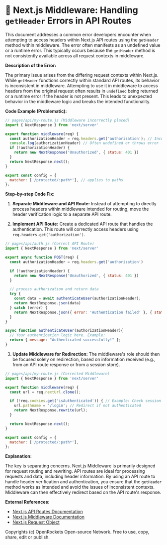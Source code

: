 # 🐞 Next.js Middleware: Handling `getHeader` Errors in API Routes


This document addresses a common error developers encounter when attempting to access headers within Next.js API routes using the `getHeader` method within middleware.  The error often manifests as an undefined value or a runtime error. This typically occurs because the `getHeader` method is not consistently available across all request contexts in middleware.

**Description of the Error:**

The primary issue arises from the differing request contexts within Next.js.  While `getHeader` functions correctly within standard API routes, its behavior is inconsistent in middleware.  Attempting to use it in middleware to access headers from the original request often results in `undefined` being returned or a runtime error if the header is not present.  This leads to unexpected behavior in the middleware logic and breaks the intended functionality.


**Code Example (Problematic):**

```javascript
// pages/api/my-route.js (Middleware incorrectly placed)
import { NextResponse } from 'next/server'

export function middleware(req) {
  const authorizationHeader = req.headers.get('authorization'); // Incorrect -  getHeader needed in middleware
  console.log(authorizationHeader) // Often undefined or throws error
  if (!authorizationHeader) {
    return new NextResponse('Unauthorized', { status: 401 })
  }
  return NextResponse.next();
}

export const config = {
  matcher: ['/protected/:path*'], // applies to paths
};
```

**Step-by-step Code Fix:**

1. **Separate Middleware and API Route:**  Instead of attempting to directly process headers within middleware intended for routing, move the header verification logic to a separate API route.

2. **Implement API Route:** Create a dedicated API route that handles the authentication.  This route will correctly access headers using `req.headers.get('authorization')`.

```javascript
// pages/api/auth.js (Correct API Route)
import { NextResponse } from 'next/server'

export async function POST(req) {
  const authorizationHeader = req.headers.get('authorization')

  if (!authorizationHeader) {
    return new NextResponse('Unauthorized', { status: 401 })
  }

  // process authorization and return data
  try {
    const data = await authenticateUser(authorizationHeader);
    return NextResponse.json(data)
  } catch (error) {
    return NextResponse.json({ error: 'Authentication failed' }, { status: 500 });
  }
}

async function authenticateUser(authorizationHeader){
  // Your authentication logic here. Example:
  return { message: "Authenticated successfully!" };
}

```

3. **Update Middleware for Redirection:** The middleware's role should then be focused solely on redirection, based on information received (e.g., from an API route response or from a session store).

```javascript
// pages/api/my-route.js (Corrected Middleware)
import { NextResponse } from 'next/server'

export function middleware(req) {
  const url = req.nextUrl.clone();

  if (!req.cookies.get('isAuthenticated')) { // Example: Check session
    url.pathname = '/login'; // Redirect if not authenticated
    return NextResponse.rewrite(url);
  }

  return NextResponse.next();
}

export const config = {
  matcher: ['/protected/:path*'],
};

```


**Explanation:**

The key is separating concerns.  Next.js Middleware is primarily designed for request routing and rewriting.  API routes are ideal for processing requests and data, including header information.  By using an API route to handle header verification and authentication, you ensure that the `getHeader` method works as intended and avoid the issues of inconsistent contexts.  Middleware can then effectively redirect based on the API route's response.



**External References:**

* [Next.js API Routes Documentation](https://nextjs.org/docs/api-routes/introduction)
* [Next.js Middleware Documentation](https://nextjs.org/docs/app/building-your-application/routing/middleware)
* [Next.js Request Object](https://nextjs.org/docs/app/api-reference/next.js-config#nextjs-config)


Copyrights (c) OpenRockets Open-source Network. Free to use, copy, share, edit or publish.

